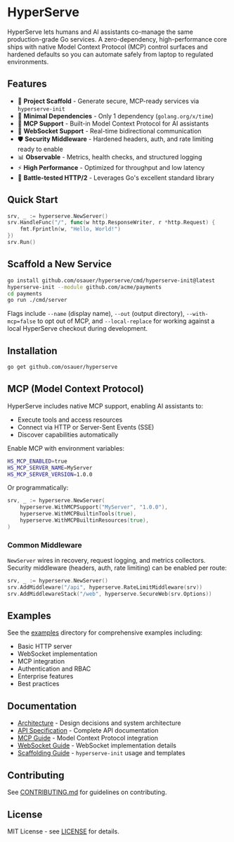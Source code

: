 # HyperServe

HyperServe lets humans and AI assistants co-manage the same production-grade Go services. A zero-dependency, high-performance core ships with native Model Context Protocol (MCP) control surfaces and hardened defaults so you can automate safely from laptop to regulated environments.

## Features

- 🧱 **Project Scaffold** - Generate secure, MCP-ready services via `hyperserve-init`
- 🚀 **Minimal Dependencies** - Only 1 dependency (`golang.org/x/time`)
- 🤖 **MCP Support** - Built-in Model Context Protocol for AI assistants
- 🔌 **WebSocket Support** - Real-time bidirectional communication
- 🛡️ **Security Middleware** - Hardened headers, auth, and rate limiting ready to enable
- 📊 **Observable** - Metrics, health checks, and structured logging
- ⚡ **High Performance** - Optimized for throughput and low latency
- 🔧 **Battle-tested HTTP/2** - Leverages Go's excellent standard library

## Quick Start

```go
srv, _ := hyperserve.NewServer()
srv.HandleFunc("/", func(w http.ResponseWriter, r *http.Request) {
    fmt.Fprintln(w, "Hello, World!")
})
srv.Run()
```

## Scaffold a New Service

```bash
go install github.com/osauer/hyperserve/cmd/hyperserve-init@latest
hyperserve-init --module github.com/acme/payments
cd payments
go run ./cmd/server
```

Flags include `--name` (display name), `--out` (output directory), `--with-mcp=false` to opt out of MCP, and `--local-replace` for working against a local HyperServe checkout during development.

## Installation

```bash
go get github.com/osauer/hyperserve
```

## MCP (Model Context Protocol)

HyperServe includes native MCP support, enabling AI assistants to:
- Execute tools and access resources
- Connect via HTTP or Server-Sent Events (SSE)
- Discover capabilities automatically

Enable MCP with environment variables:
```bash
HS_MCP_ENABLED=true
HS_MCP_SERVER_NAME=MyServer
HS_MCP_SERVER_VERSION=1.0.0
```

Or programmatically:
```go
srv, _ := hyperserve.NewServer(
    hyperserve.WithMCPSupport("MyServer", "1.0.0"),
    hyperserve.WithMCPBuiltinTools(true),
    hyperserve.WithMCPBuiltinResources(true),
)
```

### Common Middleware

`NewServer` wires in recovery, request logging, and metrics collectors.
Security middleware (headers, auth, rate limiting) can be enabled per route:

```go
srv, _ := hyperserve.NewServer()
srv.AddMiddleware("/api", hyperserve.RateLimitMiddleware(srv))
srv.AddMiddlewareStack("/web", hyperserve.SecureWeb(srv.Options))
```

## Examples

See the [examples](./examples) directory for comprehensive examples including:
- Basic HTTP server
- WebSocket implementation
- MCP integration
- Authentication and RBAC
- Enterprise features
- Best practices

## Documentation

- [Architecture](./ARCHITECTURE.md) - Design decisions and system architecture
- [API Specification](./spec/api.md) - Complete API documentation
- [MCP Guide](./docs/MCP_GUIDE.md) - Model Context Protocol integration
- [WebSocket Guide](./docs/WEBSOCKET_GUIDE.md) - WebSocket implementation details
- [Scaffolding Guide](./docs/SCAFFOLDING.md) - `hyperserve-init` usage and templates

## Contributing

See [CONTRIBUTING.md](./CONTRIBUTING.md) for guidelines on contributing.

## License

MIT License - see [LICENSE](./LICENSE) for details.
